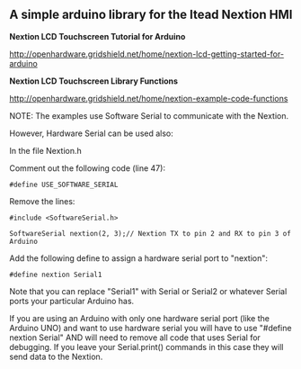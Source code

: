 ## A simple arduino library for the Itead Nextion HMI

**Nextion LCD Touchscreen Tutorial for Arduino**

http://openhardware.gridshield.net/home/nextion-lcd-getting-started-for-arduino

**Nextion LCD Touchscreen Library Functions**

http://openhardware.gridshield.net/home/nextion-example-code-functions

NOTE: The examples use Software Serial to communicate with the Nextion.

However, Hardware Serial can be used also:

In the file Nextion.h

Comment out the following code (line 47): 

`#define USE_SOFTWARE_SERIAL`

Remove the lines:

`#include <SoftwareSerial.h>`

`SoftwareSerial nextion(2, 3);// Nextion TX to pin 2 and RX to pin 3 of Arduino`

Add the following define to assign a hardware serial port to "nextion":

`#define nextion Serial1`

Note that you can replace "Serial1" with Serial or Serial2 or whatever Serial ports your particular Arduino has.

If you are using an Arduino with only one hardware serial port (like the Arduino UNO) and want to use hardware serial you will have to use "#define nextion Serial" AND will need to remove all code that uses Serial for debugging. If you leave your Serial.print() commands in this case they will send data to the Nextion.
